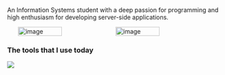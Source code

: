 <!-- <img src="https://utfs.io/f/1Vi5BNMUOBYhWAc1pToO1BT5270NfXnLsGQxlwzHvcoPSVhY" alt="image" width="100%"/> -->
<!--
- 👋 Hi there, you can call me "Reeze"
- 👀 I’m interested in Backend Developer with Laravel and AdonisJS
- 🌱 I’m currently learning Dart and Flutter
- ✨ I'm open to collaboration
<br>
-->
<p>An Information Systems student with a deep passion for programming and high enthusiasm for developing server-side applications.</p>

<div style="display: flex; justify-content: center">
<img src="https://github-readme-stats.vercel.app/api/top-langs/?username=reezecodee&layout=compact&hide=html,css,scss&langs_count=6" alt="image" width = "45%" />
<img src="https://github-readme-streak-stats.herokuapp.com/?user=reezecodee&" alt
="image" width = "45%" />
</div>
<p><h3>The tools that I use today</h3><img src="https://skillicons.dev/icons?i=typescript,python,dart,flutter,vue,laravel,express,mysql">

<!-- ![Codewars Badge](https://www.codewars.com/users/reezecodee/badges/micro) -->


